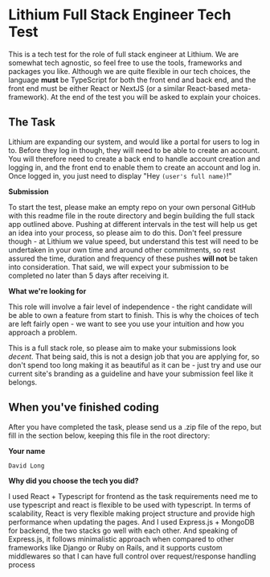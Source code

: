 # **Lithium Full Stack Engineer Tech Test**

This is a tech test for the role of full stack engineer at Lithium. We are somewhat tech agnostic, so feel free to use the tools, frameworks and packages you like. Although we are quite flexible in our tech choices, the language **must** be TypeScript for both the front end and back end, and the front end must be either React or NextJS (or a similar React-based meta-framework). At the end of the test you will be asked to explain your choices. 

## The Task

Lithium are expanding our system, and would like a portal for users to log in to. Before they log in though, they will need to be able to create an account. You will therefore need to create a back end to handle account creation and logging in, and the front end to enable them to create an account and log in. Once logged in, you just need to display "Hey `(user's full name)`!"

**Submission**

To start the test, please make an empty repo on your own personal GitHub with this readme file in the route directory and begin building the full stack app outlined above. Pushing at different intervals in the test will help us get an idea into your process, so please aim to do this. Don't feel pressure though - at Lithium we value speed, but understand this test will need to be undertaken in your own time and around other commitments, so rest assured the time, duration and frequency of these pushes **will not** be taken into consideration. That said, we will expect your submission to be completed no later than 5 days after receiving it.  

**What we're looking for**

This role will involve a fair level of independence - the right candidate will be able to own a feature from start to finish. This is why the choices of tech are left fairly open - we want to see you use your intuition and how you approach a problem. 

This is a full stack role, so please aim to make your submissions look *decent*. That being said, this is not a design job that you are applying for, so don't spend too long making it as beautiful as it can be - just try and use our current site's branding as a guideline and have your submission feel like it belongs. 

## When you've finished coding

After you have completed the task, please send us a .zip file of the repo, but fill in the section below, keeping this file in the root directory:

**Your name**

`David Long`

**Why did you choose the tech you did?**

I used React + Typescript for frontend as the task requirements need me to use typescript and react is flexible to be used with typescript. In terms of scalability, React is very flexible making project structure and provide high performance when updating the pages.
And I used Express.js + MongoDB for backend, the two stacks go well with each other. And speaking of Express.js, it follows minimalistic approach when compared to other frameworks like Django or Ruby on Rails, and it supports custom middlewares so that I can have full control over request/response handling process


